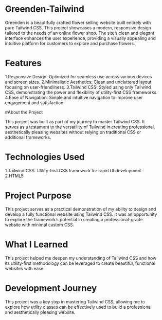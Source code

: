 # Greenden-Tailwind

Greenden is a beautifully crafted flower selling website built entirely with pure Tailwind CSS. This project showcases a modern, responsive design tailored to the needs of an online flower shop. The site’s clean and elegant interface enhances the user experience, providing a visually appealing and intuitive platform for customers to explore and purchase flowers.

# Features

1.Responsive Design: Optimized for seamless use across various devices and screen sizes.
2.Minimalistic Aesthetics: Clean and uncluttered layout focusing on user-friendliness.
3.Tailwind CSS: Styled using only Tailwind CSS, demonstrating the power and flexibility of utility-first CSS frameworks.
4.Ease of Navigation: Simple and intuitive navigation to improve user engagement and satisfaction.

#About the Project

This project was built as part of my journey to master Tailwind CSS. It serves as a testament to the versatility of Tailwind in creating professional, aesthetically pleasing websites without relying on traditional CSS or additional frameworks.

# Technologies Used

1.Tailwind CSS: Utility-first CSS framework for rapid UI development
2.HTML5

# Project Purpose

This project serves as a practical demonstration of my ability to design and develop a fully functional website using Tailwind CSS. It was an opportunity to explore the framework’s potential in creating a professional-grade website with minimal custom CSS.

# What I Learned
This project helped me deepen my understanding of Tailwind CSS and how its utility-first methodology can be leveraged to create beautiful, functional websites with ease.

# Development Journey
This project was a key step in mastering Tailwind CSS, allowing me to explore how utility classes can be effectively used to build a professional and aesthetically pleasing website.
